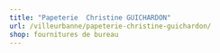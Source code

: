 ```yaml
---
title: "Papeterie  Christine GUICHARDON"
url: /villeurbanne/papeterie-christine-guichardon/
shop: fournitures de bureau
---
```

